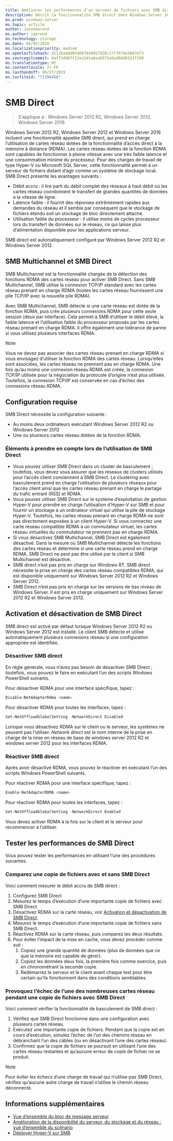 ```yaml
---
title: Améliorer les performances d’un serveur de fichiers avec SMB direct
description: Décrit la fonctionnalité SMB direct dans Windows Server 2012 R2, Windows Server 2012 et Windows Server 2016.
ms.prod: windows-server
ms.topic: article
author: JasonGerend
ms.author: jgerend
ms.technology: storage
ms.date: 04/05/2018
ms.localizationpriority: medium
ms.openlocfilehash: 41126aa0d054607449d57928c1777679e5087e73
ms.sourcegitcommit: 6aff3d88ff22ea141a6ea6572a5ad8dd6321f199
ms.translationtype: MT
ms.contentlocale: fr-FR
ms.lasthandoff: 09/27/2019
ms.locfileid: "71394458"
---
```

# <a name="smb-direct"></a>SMB Direct

>S’applique à : Windows Server 2012 R2, Windows Server 2012, Windows Server 2016

Windows Server 2012 R2, Windows Server 2012 et Windows Server 2016 incluent une fonctionnalité appelée SMB direct, qui prend en charge l’utilisation de cartes réseau dotées de la fonctionnalité d’accès direct à la mémoire à distance (RDMA). Les cartes réseau dotées de la fonction RDMA sont capables de fonctionner à pleine vitesse avec une très faible latence et une consommation minime du processeur. Pour des charges de travail de type Hyper-V ou Microsoft SQL Server, cette fonctionnalité permet à un serveur de fichiers distant d’agir comme un système de stockage local. SMB Direct présente les avantages suivants :

- Débit accru : il tire parti du débit complet des réseaux à haut débit où les cartes réseau coordonnent le transfert de grandes quantités de données à la vitesse de ligne.
- Latence faible : il fournit des réponses extrêmement rapides aux demandes du réseau et il semble par conséquent que le stockage de fichiers étendu soit un stockage de bloc directement attaché.
- Utilisation faible du processeur : il utilise moins de cycles processeur lors du transfert de données sur le réseau, ce qui laisse plus d’alimentation disponible pour les applications serveur.

SMB direct est automatiquement configuré par Windows Server 2012 R2 et Windows Server 2012.

## <a name="smb-multichannel-and-smb-direct"></a>SMB Multichannel et SMB Direct

SMB Multichannel est la fonctionnalité chargée de la détection des fonctions RDMA des cartes réseau pour activer SMB Direct. Sans SMB Multichannel, SMB utilise la connexion TCP/IP standard avec les cartes réseau prenant en charge RDMA (toutes les cartes réseau fournissent une pile TCP/IP avec la nouvelle pile RDMA).

Avec SMB Multichannel, SMB détecte si une carte réseau est dotée de la fonction RDMA, puis crée plusieurs connexions RDMA pour cette seule session (deux par interface). Cela permet à SMB d’utiliser le débit élevé, la faible latence et l’utilisation faible du processeur proposés par les cartes réseau prenant en charge RDMA. Il offre également une tolérance de panne si vous utilisez plusieurs interfaces RDMA.

>[!NOTE]
>Vous ne devez pas associer des cartes réseau prenant en charge RDMA si vous envisagez d’utiliser la fonction RDMA des cartes réseau. Lorsqu’elles sont associées, les cartes réseau ne prennent pas en charge RDMA.
>Une fois qu’au moins une connexion réseau RDMA est créée, la connexion TCP/IP utilisée pour la négociation du protocole d’origine n’est plus utilisée. Toutefois, la connexion TCP/IP est conservée en cas d’échec des connexions réseau RDMA.

## <a name="requirements"></a>Configuration requise

SMB Direct nécessite la configuration suivante :

- Au moins deux ordinateurs exécutant Windows Server 2012 R2 ou Windows Server 2012
- Une ou plusieurs cartes réseau dotées de la fonction RDMA.

### <a name="considerations-when-using-smb-direct"></a>Éléments à prendre en compte lors de l’utilisation de SMB Direct

- Vous pouvez utiliser SMB Direct dans un cluster de basculement ; toutefois, vous devez vous assurer que les réseaux de clusters utilisés pour l’accès client conviennent à SMB Direct. Le clustering avec basculement prend en charge l’utilisation de plusieurs réseaux pour l’accès client ainsi que les cartes réseau prenant en charge le partage du trafic entrant (RSS) et RDMA.
- Vous pouvez utiliser SMB Direct sur le système d’exploitation de gestion Hyper-V pour prendre en charge l’utilisation d’Hyper-V sur SMB et pour fournir un stockage à un ordinateur virtuel qui utilise la pile de stockage Hyper-V. Toutefois, les cartes réseau prenant en charge RDMA ne sont pas directement exposées à un client Hyper-V. Si vous connectez une carte réseau compatible RDMA à un commutateur virtuel, les cartes réseau virtuelles du commutateur ne prennent pas en charge RDMA.
- Si vous désactivez SMB Multichannel, SMB Direct est également désactivé. Dans la mesure où SMB Multichannel détecte les fonctions des cartes réseau et détermine si une carte réseau prend en charge RDMA, SMB Direct ne peut pas être utilisé par le client si SMB Multichannel est désactivé.
- SMB direct n’est pas pris en charge sur Windows RT. SMB direct nécessite la prise en charge des cartes réseau compatibles RDMA, qui est disponible uniquement sur Windows Server 2012 R2 et Windows Server 2012.
- SMB Direct n’est pas pris en charge sur les versions de bas niveau de Windows Server. Il est pris en charge uniquement sur Windows Server 2012 R2 et Windows Server 2012.

## <a name="enabling-and-disabling-smb-direct"></a>Activation et désactivation de SMB Direct

SMB direct est activé par défaut lorsque Windows Server 2012 R2 ou Windows Server 2012 est installé. Le client SMB détecte et utilise automatiquement plusieurs connexions réseau si une configuration appropriée est identifiée.

### <a name="disable-smb-direct"></a>Désactiver SMB direct

En règle générale, vous n’avez pas besoin de désactiver SMB Direct ; toutefois, vous pouvez le faire en exécutant l’un des scripts Windows PowerShell suivants.

Pour désactiver RDMA pour une interface spécifique, tapez :

```PowerShell
Disable-NetAdapterRdma <name>
```

Pour désactiver RDMA pour toutes les interfaces, tapez :

```PowerShell
Set-NetOffloadGlobalSetting -NetworkDirect Disabled
```

Lorsque vous désactivez RDMA sur le client ou le serveur, les systèmes ne peuvent pas l’utiliser. *Network direct* est le nom interne de la prise en charge de la mise en réseau de base de windows server 2012 R2 et windows server 2012 pour les interfaces RDMA.

### <a name="re-enable-smb-direct"></a>Réactiver SMB direct

Après avoir désactivé RDMA, vous pouvez le réactiver en exécutant l’un des scripts Windows PowerShell suivants.

Pour réactiver RDMA pour une interface spécifique, tapez :

```PowerShell
Enable-NetAdapterRDMA <name>
```

Pour réactiver RDMA pour toutes les interfaces, tapez :

```PowerShell
Set-NetOffloadGlobalSetting -NetworkDirect Enabled
```

Vous devez activer RDMA à la fois sur le client et le serveur pour recommencer à l’utiliser.

## <a name="test-performance-of-smb-direct"></a>Tester les performances de SMB Direct

Vous pouvez tester les performances en utilisant l’une des procédures suivantes.

### <a name="compare-a-file-copy-with-and-without-using-smb-direct"></a>Comparez une copie de fichiers avec et sans SMB Direct

Voici comment mesurer le débit accru de SMB direct :

1. Configurez SMB Direct
2. Mesurez le temps d’exécution d’une importante copie de fichiers avec SMB Direct.
3. Désactivez RDMA sur la carte réseau, voir [Activation et désactivation de SMB Direct](#enabling-and-disabling-smb-direct).
4. Mesurez le temps d’exécution d’une importante copie de fichiers sans SMB Direct.
5. Réactivez RDMA sur la carte réseau, puis comparez les deux résultats.
6. Pour éviter l’impact de la mise en cache, vous devez procéder comme suit :
    1. Copiez une grande quantité de données (plus de données que ce que la mémoire est capable de gérer).
    2. Copiez les données deux fois, la première fois comme exercice, puis en chronométrant la seconde copie.
    3. Redémarrez le serveur et le client avant chaque test pour être certain qu’ils fonctionnent dans des conditions semblables.

### <a name="fail-one-of-multiple-network-adapters-during-a-file-copy-with-smb-direct"></a>Provoquez l’échec de l’une des nombreuses cartes réseau pendant une copie de fichiers avec SMB Direct

Voici comment vérifier la fonctionnalité de basculement de SMB direct :

1. Vérifiez que SMB Direct fonctionne dans une configuration avec plusieurs cartes réseau.
2. Exécutez une importante copie de fichiers. Pendant que la copie est en cours d’exécution, simulez l’échec de l’un des chemins réseau en débranchant l’un des câbles (ou en désactivant l’une des cartes réseau).
3. Confirmez que la copie de fichiers se poursuit en utilisant l’une des cartes réseau restantes et qu’aucune erreur de copie de fichier ne se produit.

>[!NOTE]
>Pour éviter les échecs d’une charge de travail qui n’utilise pas SMB Direct, vérifiez qu’aucune autre charge de travail n’utilise le chemin réseau déconnecté.

## <a name="more-information"></a>Informations supplémentaires

- [Vue d’ensemble du bloc de message serveur](file-server-smb-overview.md)
- [Amélioration de la disponibilité du serveur, du stockage et du réseau : vue d’ensemble du scénario](<https://docs.microsoft.com/previous-versions/windows/it-pro/windows-server-2012-r2-and-2012/hh831437(v%3dws.11)>)
- [Déployer Hyper-V sur SMB](<https://docs.microsoft.com/previous-versions/windows/it-pro/windows-server-2012-r2-and-2012/jj134187(v%3dws.11)>)
